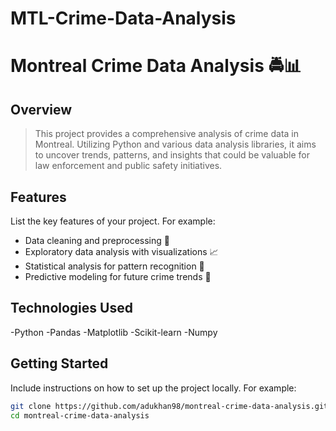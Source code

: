 # MTL-Crime-Data-Analysis
# Montreal Crime Data Analysis 🚔📊

## Overview

> This project provides a comprehensive analysis of crime data in Montreal. Utilizing Python and various data analysis libraries, it aims to uncover trends, patterns, and insights that could be valuable for law enforcement and public safety initiatives.

## Features
List the key features of your project. For example:

- Data cleaning and preprocessing 🧹
- Exploratory data analysis with visualizations 📈
- Statistical analysis for pattern recognition 🧮
- Predictive modeling for future crime trends 🔮

## Technologies Used
-Python
-Pandas
-Matplotlib
-Scikit-learn
-Numpy

## Getting Started
Include instructions on how to set up the project locally. For example:

```bash
git clone https://github.com/adukhan98/montreal-crime-data-analysis.git
cd montreal-crime-data-analysis



